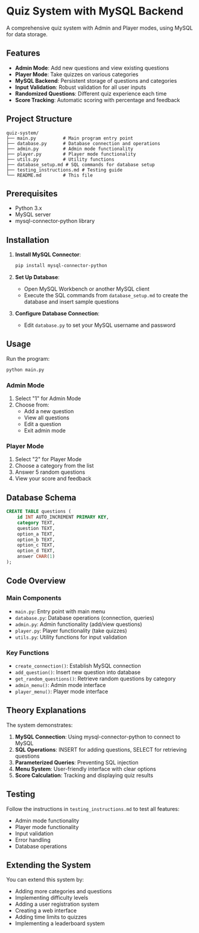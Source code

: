 # Quiz System with MySQL Backend

A comprehensive quiz system with Admin and Player modes, using MySQL for data storage.

## Features

- **Admin Mode**: Add new questions and view existing questions
- **Player Mode**: Take quizzes on various categories
- **MySQL Backend**: Persistent storage of questions and categories
- **Input Validation**: Robust validation for all user inputs
- **Randomized Questions**: Different quiz experience each time
- **Score Tracking**: Automatic scoring with percentage and feedback

## Project Structure

```
quiz-system/
├── main.py          # Main program entry point
├── database.py      # Database connection and operations
├── admin.py         # Admin mode functionality
├── player.py        # Player mode functionality
├── utils.py         # Utility functions
├── database_setup.md # SQL commands for database setup
├── testing_instructions.md # Testing guide
└── README.md        # This file
```

## Prerequisites

- Python 3.x
- MySQL server
- mysql-connector-python library

## Installation

1. **Install MySQL Connector**:
   ```bash
   pip install mysql-connector-python
   ```

2. **Set Up Database**:
   - Open MySQL Workbench or another MySQL client
   - Execute the SQL commands from `database_setup.md` to create the database and insert sample questions

3. **Configure Database Connection**:
   - Edit `database.py` to set your MySQL username and password

## Usage

Run the program:
```bash
python main.py
```

### Admin Mode

1. Select "1" for Admin Mode
2. Choose from:
   - Add a new question
   - View all questions
   - Edit a question
   - Exit admin mode

### Player Mode

1. Select "2" for Player Mode
2. Choose a category from the list
3. Answer 5 random questions
4. View your score and feedback

## Database Schema

```sql
CREATE TABLE questions (
    id INT AUTO_INCREMENT PRIMARY KEY,
    category TEXT,
    question TEXT,
    option_a TEXT,
    option_b TEXT,
    option_c TEXT,
    option_d TEXT,
    answer CHAR(1)
);
```

## Code Overview

### Main Components

- `main.py`: Entry point with main menu
- `database.py`: Database operations (connection, queries)
- `admin.py`: Admin functionality (add/view questions)
- `player.py`: Player functionality (take quizzes)
- `utils.py`: Utility functions for input validation

### Key Functions

- `create_connection()`: Establish MySQL connection
- `add_question()`: Insert new question into database
- `get_random_questions()`: Retrieve random questions by category
- `admin_menu()`: Admin mode interface
- `player_menu()`: Player mode interface

## Theory Explanations

The system demonstrates:

1. **MySQL Connection**: Using mysql-connector-python to connect to MySQL
2. **SQL Operations**: INSERT for adding questions, SELECT for retrieving questions
3. **Parameterized Queries**: Preventing SQL injection
4. **Menu System**: User-friendly interface with clear options
5. **Score Calculation**: Tracking and displaying quiz results

## Testing

Follow the instructions in `testing_instructions.md` to test all features:

- Admin mode functionality
- Player mode functionality
- Input validation
- Error handling
- Database operations

## Extending the System

You can extend this system by:

- Adding more categories and questions
- Implementing difficulty levels
- Adding a user registration system
- Creating a web interface
- Adding time limits to quizzes
- Implementing a leaderboard system
